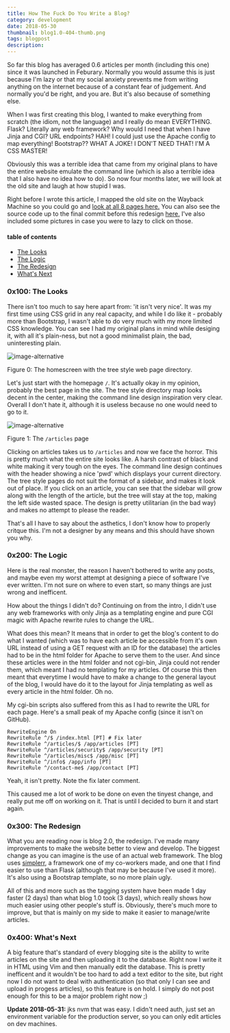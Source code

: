 ```yaml
---
title: How The Fuck Do You Write a Blog?
category: development
date: 2018-05-30
thumbnail: blog1.0-404-thumb.png
tags: blogpost
description:
---
```


So far this blog has averaged 0.6 articles per month (including this one) since it was launched in Feburary. Normally you would assume this is just because I'm lazy or that my social anxiety prevents me from writing anything on the internet because of a constant fear of judgement. And normally you'd be right, and you are. But it's also because of something else.

When I was first creating this blog, I wanted to make everything from scratch (the idiom, not the language) and I really do mean EVERYTHING. Flask? Literally any web framework? Why would I need that when I have Jinja and CGI? URL endpoints? HAH! I could just use the Apache config to map everything! Bootstrap?? WHAT A JOKE! I DON'T NEED THAT! I'M A CSS MASTER!

Obviously this was a terrible idea that came from my original plans to have the entire website emulate the command line (which is also a terrible idea that I also have no idea how to do). So now four months later, we will look at the old site and laugh at how stupid I was.

Right before I wrote this article, I mapped the old site on the Wayback Machine so you could go and [look at all 8 pages here.](https://web.archive.org/web/20180529040508/https://blog.justinduch.com) You can also see the source code up to the final commit before this redesign [here.](https://github.com/apt-helion/blog/tree/484e9c3d808e08ab41605a3c8a36c4793ba49274) I've also included some pictures in case you were to lazy to click on those.

#### table of contents

* [The Looks](#0x100-the-looks)
* [The Logic](#0x200-the-logic)
* [The Redesign](#0x300-the-redesign)
* [What's Next](#0x400-whats-next)

### 0x100: The Looks

There isn't too much to say here apart from: 'it isn't very nice'. It was my first time using CSS grid in any real capacity, and while I do like it - probably more than Bootstrap, I wasn't able to do very much with my more limited CSS knowledge. You can see I had my original plans in mind while desiging it, with all it's plain-ness, but not a good minimalist plain, the bad, uninteresting plain.

![image-alternative](https://cdn.halcyonnouveau.xyz/blog/img/blog1.0-root.png)

Figure 0: The homescreen with the tree style web page directory.

Let's just start with the homepage `/`. It's actually okay in my opinion, probably the best page in the site. The tree style directory map looks decent in the center, making the command line design inspiration very clear. Overall I don't hate it, although it is useless because no one would need to go to it.

![image-alternative](https://cdn.halcyonnouveau.xyz/blog/img/blog1.0-articles.png)

Figure 1: The `/articles` page

Clicking on articles takes us to `/articles` and now we face the horror. This is pretty much what the entire site looks like. A harsh contrast of black and white making it very tough on the eyes. The command line design continues with the header showing a nice 'pwd' which displays your current directory. The tree style pages do not suit the format of a sidebar, and makes it look out of place. If you click on an article, you can see that the sidebar will grow along with the length of the article, but the tree will stay at the top, making the left side wasted space. The design is pretty utilitarian (in the bad way) and makes no attempt to please the reader.

That's all I have to say about the asthetics, I don't know how to properly critque this. I'm not a designer by any means and this should have shown you why.

### 0x200: The Logic

Here is the real monster, the reason I haven't bothered to write any posts, and maybe even my worst attempt at designing a piece of software I've ever written. I'm not sure on where to even start, so many things are just wrong and inefficent.

How about the things I didn't do? Continuing on from the intro, I didn't use any web frameworks with only Jinja as a templating engine and pure CGI magic with Apache rewrite rules to change the URL.

What does this mean? It means that in order to get the blog's content to do what I wanted (which was to have each article be accessible from it's own URL instead of using a GET request with an ID for the database) the articles had to be in the html folder for Apache to serve them to the user. And since these articles were in the html folder and not cgi-bin, Jinja could not render them, which meant I had no templating for my articles. Of course this then meant that everytime I would have to make a change to the general layout of the blog, I would have do it to the layout for Jinja templating as well as every article in the html folder. Oh no.

My cgi-bin scripts also suffered from this as I had to rewrite the URL for each page. Here's a small peak of my Apache config (since it isn't on GitHub).

    RewriteEngine On
    RewriteRule ^/$ /index.html [PT] # Fix later
    RewriteRule ^/articles/$ /app/articles [PT]
    RewriteRule ^/articles/security$ /app/security [PT]
    RewriteRule ^/articles/misc$ /app/misc [PT]
    RewriteRule ^/info$ /app/info [PT]
    RewriteRule ^/contact-me$ /app/contact [PT]

Yeah, it isn't pretty. Note the fix later comment.

This caused me a lot of work to be done on even the tinyest change, and really put me off on working on it. That is until I decided to burn it and start again.

### 0x300: The Redesign

What you are reading now is blog 2.0, the redesign. I've made many improvements to make the website better to view and develop. The biggest change as you can imagine is the use of an actual web framework. The blog uses [simplerr](https://github.com/yevrah/simplerr), a framework one of my co-workers made, and one that I find easier to use than Flask (although that may be because I've used it more). It's also using a Bootstrap template, so no more plain ugly.

All of this and more such as the tagging system have been made 1 day faster (2 days) than what blog 1.0 took (3 days), which really shows how much easier using other people's stuff is. Obviously, there's much more to improve, but that is mainly on my side to make it easier to manage/write articles.

### 0x400: What's Next

A big feature that's standard of every blogging site is the ability to write articles on the site and then uploading it to the database. Right now I write it in HTML using Vim and then manually edit the database. This is pretty inefficent and it wouldn't be too hard to add a text editor to the site, but right now I do not want to deal with authentication (so that only I can see and upload in progess articles), so this feature is on hold. I simply do not post enough for this to be a major problem right now ;)

**Update 2018-05-31:** jks nvm that was easy. I didn't need auth, just set an environment variable for the production server, so you can only edit articles on dev machines.

